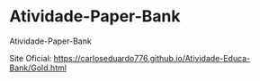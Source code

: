 # Atividade-Paper-Bank
 Atividade-Paper-Bank


Site Oficial: https://carloseduardo776.github.io/Atividade-Educa-Bank/Gold.html
